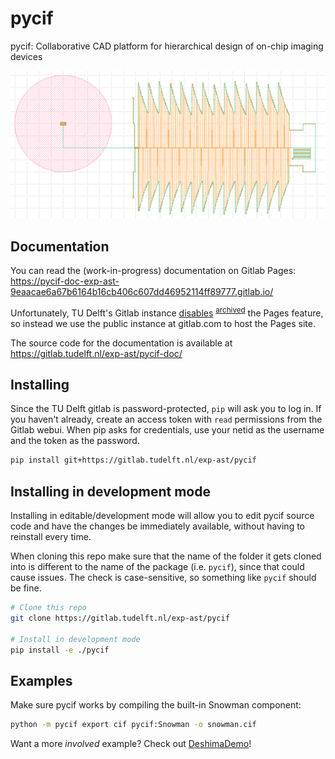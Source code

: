 # pycif

pycif: Collaborative CAD platform for hierarchical design of on-chip imaging devices

![DeshimaDemo screenshot](img/DeshimaDemo.png)

## Documentation
You can read the (work-in-progress) documentation on Gitlab Pages:
https://pycif-doc-exp-ast-9eaacae6a67b6164b16cb406c607dd46952114ff89777.gitlab.io/

Unfortunately,
TU Delft's Gitlab instance [disables](https://tu-delft-dcc.github.io/infrastructure/gitlab/gitlab_intro.html#:~:text=Hosting%20a%20website%20through%20pages%20is%20currently%20deactivated)
 <sup>[archived](https://web.archive.org/web/20231104192845/https://tu-delft-dcc.github.io/infrastructure/gitlab/gitlab_intro.html#:~:text=Hosting%20a%20website%20through%20pages%20is%20currently%20deactivated)</sup>
the Pages feature,
so instead we use the public instance at gitlab.com
to host the Pages site.

The source code for the documentation is available at
https://gitlab.tudelft.nl/exp-ast/pycif-doc/

## Installing

Since the TU Delft gitlab is password-protected,
`pip` will ask you to log in.
If you haven't already,
create an access token with `read` permissions from the Gitlab webui.
When pip asks for credentials,
use your netid as the username
and the token as the password.

```bash
pip install git+https://gitlab.tudelft.nl/exp-ast/pycif
```

## Installing in development mode

Installing in editable/development mode will allow you to
edit pycif source code
and have the changes be immediately available,
without having to reinstall every time.

When cloning this repo
make sure that the name of the folder it gets cloned into
is different to the name of the package (i.e. `pycif`),
since that could cause issues.
The check is case-sensitive,
so something like
`pycif` should be fine.

```bash
# Clone this repo
git clone https://gitlab.tudelft.nl/exp-ast/pycif

# Install in development mode
pip install -e ./pycif
```

## Examples

Make sure pycif works by compiling the built-in Snowman component:

```bash
python -m pycif export cif pycif:Snowman -o snowman.cif
```

Want a more *involved* example? Check out [DeshimaDemo](https://gitlab.tudelft.nl/exp-ast/pc_deshimademo)!


